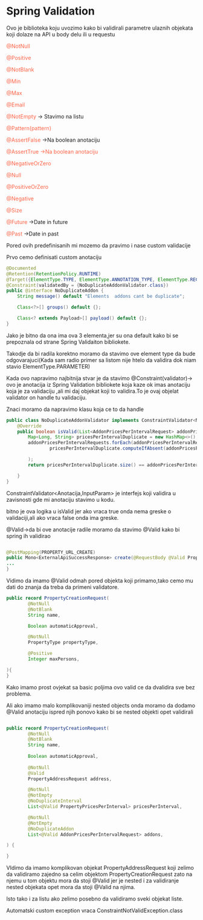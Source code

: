 # Spring Validation

Ovo je biblioteka koju uvozimo kako bi validirali parametre ulaznih objekata koji dolaze na API u body delu ili u requestu

<span style="color:#ff6347">@NotNull</span>

<span style="color:#ff6347">@Positive</span>

<span style="color:#ff6347">@NotBlank</span>

<span style="color:#ff6347">@Min</span>

<span style="color:#ff6347">@Max</span>

<span style="color:#ff6347">@Email</span>

<span style="color:#ff6347">@NotEmpty</span> -> Stavimo na listu 

<span style="color:#ff6347">@Pattern(pattern)</span>

<span style="color:#ff6347">@AssertFalse </span>->Na boolean anotaciju

<span style="color:#ff6347">@AssertTrue ->Na boolean anotaciju</span> 

<span style="color:#ff6347">@NegativeOrZero</span>

<span style="color:#ff6347">@Null </span>

<span style="color:#ff6347">@PositiveOrZero</span>

<span style="color:#ff6347">@Negative</span>

<span style="color:#ff6347">@Size</span>

<span style="color:#ff6347">@Future</span> ->Date in future

<span style="color:#ff6347">@Past </span> ->Date in past





Pored ovih predefinisanih mi mozemo da pravimo i nase custom validacije



Prvo cemo definisati custom anotaciju

```java
@Documented
@Retention(RetentionPolicy.RUNTIME)
@Target({ElementType.TYPE, ElementType.ANNOTATION_TYPE, ElementType.RECORD_COMPONENT, ElementType.PARAMETER, ElementType.FIELD})
@Constraint(validatedBy = {NoDuplicateAddonValidator.class})
public @interface NoDuplicateAddon {
    String message() default "Elements  addons cant be duplicate";

    Class<?>[] groups() default {};

    Class<? extends Payload>[] payload() default {};
}
```

Jako je bitno da ona ima ova 3 elementa,jer su ona default kako bi se prepoznala od strane Spring Validaiton bibliokete.

Takodje da bi radila korektno moramo da stavimo ove element type da bude odgovarajuci(Kada sam radio primer sa listom nije htelo da validira dok niam stavio ElementType.PARAMETER)

Kada ovo napravimo najbitnija stvar je da stavimo @Constraint(validator)-> ovo je anotacija iz Spring Validation bibliokete koja kaze ok imas anotaciju koja je za validaciju ,ali mi daj objekat koji to validira.To je ovaj objelat validator on handle tu validaciju.

Znaci moramo da napravimo klasu koja ce to da handle

```java
public class NoDuplicateAddonValidator implements ConstraintValidator<NoDuplicateAddon, List<AddonPricesPerIntervalRequest>> {
    @Override
    public boolean isValid(List<AddonPricesPerIntervalRequest> addonPricesPerIntervalRequests, ConstraintValidatorContext constraintValidatorContext) {
        Map<Long, String> pricesPerIntervalDuplicate = new HashMap<>();
        addonPricesPerIntervalRequests.forEach(addonPricesPerIntervalRequest ->
                pricesPerIntervalDuplicate.computeIfAbsent(addonPricesPerIntervalRequest.addon(), k -> addonPricesPerIntervalRequest.addon() + "")

        );
        return pricesPerIntervalDuplicate.size() == addonPricesPerIntervalRequests.size();

    }
}
```

ConstraintValidator<Anotacija,InputParam> je interfejs koji validira u zavisnosti gde mi anotaciju stavimo u kodu.

bitno je ova logika u isValid jer ako vraca true onda nema greske o validaciji,ali ako vraca false onda ima greske.



@Valid->da bi ove anotacije radile moramo da stavimo @Valid kako bi spring ih validirao

```java

@PostMapping(PROPERTY_URL_CREATE)
public Mono<ExternalApiSuccessResponse> create(@RequestBody @Valid PropertyCreationRequest propertyCreationRequest) {
...
}
```

Vidimo da imamo @Valid odmah pored objekta koji primamo,tako cemo mu dati do znanja da treba da primeni validatore.

```java
public record PropertyCreationRequest(
        @NotNull
        @NotBlank
        String name,

        Boolean automaticApproval,

        @NotNull
        PropertyType propertyType,

        @Positive
        Integer maxPersons,

){
}
```



Kako imamo prost ovjekat sa basic poljima ovo valid ce da dvalidira sve bez problema.

Ali ako imamo malo komplikovaniji nested objects onda moramo da dodamo @Valid anotaciju ispred njih ponovo kako bi se nested objekti opet validirali

```java

public record PropertyCreationRequest(
        @NotNull
        @NotBlank
        String name,
    
        Boolean automaticApproval,
    
        @NotNull
        @Valid
        PropertyAddressRequest address,

        @NotNull
        @NotEmpty
        @NoDuplicateInterval
        List<@Valid PropertyPricesPerInterval> pricesPerInterval,

        @NotNull
        @NotEmpty
        @NoDuplicateAddon
        List<@Valid AddonPricesPerIntervalRequest> addons,

) {

}
```

VIdimo da imamo komplikovan objekat PropertyAddressRequest koji zelimo da validiramo zajedno sa celim objektom PropertyCreationRequest zato na njemu u tom objektu mora da stoji @Valid jer je nested i za validiranje nested objekata opet mora da stoji @Valid na njima.

Isto tako i za listu ako zelimo posebno da validiramo sveki objekat liste.

Automatski custom exception vraca ConstraintNotValidException.class